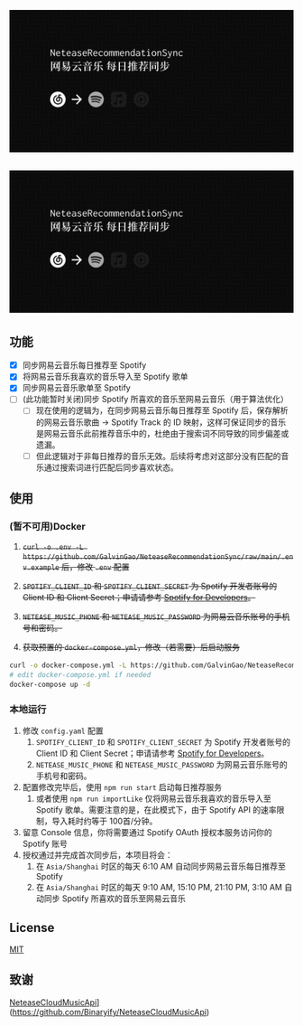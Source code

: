 ![Banner](https://raw.githubusercontent.com/GalvinGao/NeteaseRecommendationSync/main/docs/assets/banner.png)

## ![Banner](https://raw.githubusercontent.com/GalvinGao/NeteaseRecommendationSync/main/docs/assets/banner.png)

## 功能

- [x] 同步网易云音乐每日推荐至 Spotify
- [x] 将网易云音乐我喜欢的音乐导入至 Spotify 歌单
- [x] 同步网易云音乐歌单至 Spotify
- [ ] (此功能暂时关闭)同步 Spotify 所喜欢的音乐至网易云音乐（用于算法优化）
  - [ ] 现在使用的逻辑为，在同步网易云音乐每日推荐至 Spotify 后，保存解析的网易云音乐歌曲 -> Spotify Track 的 ID 映射，这样可保证同步的音乐是网易云音乐此前推荐音乐中的，杜绝由于搜索词不同导致的同步偏差或遗漏。
  - [ ] 但此逻辑对于非每日推荐的音乐无效。后续将考虑对这部分没有匹配的音乐通过搜索词进行匹配后同步喜欢状态。

## 使用

### (暂不可用)Docker

1. ~~`curl -o .env -L https://github.com/GalvinGao/NeteaseRecommendationSync/raw/main/.env.example` 后，修改 `.env` 配置~~

1. ~~`SPOTIFY_CLIENT_ID` 和 `SPOTIFY_CLIENT_SECRET` 为 Spotify 开发者账号的 Client ID 和 Client Secret；申请请参考 [Spotify for Developers](https://developer.spotify.com/dashboard/applications)。~~
2. ~~`NETEASE_MUSIC_PHONE` 和 `NETEASE_MUSIC_PASSWORD` 为网易云音乐账号的手机号和密码。~~
3. ~~获取预置的 `docker-compose.yml`，修改（若需要）后启动服务~~

```sh
curl -o docker-compose.yml -L https://github.com/GalvinGao/NeteaseRecommendationSync/raw/main/docker-compose.yml
# edit docker-compose.yml if needed
docker-compose up -d
```

### 本地运行

1. 修改 `config.yaml` 配置
   1. `SPOTIFY_CLIENT_ID` 和 `SPOTIFY_CLIENT_SECRET` 为 Spotify 开发者账号的 Client ID 和 Client Secret；申请请参考 [Spotify for Developers](https://developer.spotify.com/dashboard/applications)。
   2. `NETEASE_MUSIC_PHONE` 和 `NETEASE_MUSIC_PASSWORD` 为网易云音乐账号的手机号和密码。
2. 配置修改完毕后，使用 `npm run start` 启动每日推荐服务
   1. 或者使用 `npm run importLike` 仅将网易云音乐我喜欢的音乐导入至 Spotify 歌单。需要注意的是，在此模式下，由于 Spotify API 的速率限制，导入耗时约等于 100首/分钟。
3. 留意 Console 信息，你将需要通过 Spotify OAuth 授权本服务访问你的 Spotify 账号
4. 授权通过并完成首次同步后，本项目将会：
   1. 在 `Asia/Shanghai` 时区的每天 6:10 AM 自动同步网易云音乐每日推荐至 Spotify
   2. 在 `Asia/Shanghai` 时区的每天 9:10 AM, 15:10 PM, 21:10 PM, 3:10 AM 自动同步 Spotify 所喜欢的音乐至网易云音乐

## License

[MIT](LICENSE)

## 致谢

[NeteaseCloudMusicApi](https://github.com/Binaryify/NeteaseCloudMusicApi)](https://github.com/Binaryify/NeteaseCloudMusicApi)
